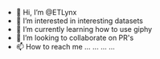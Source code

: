 - 👋 Hi, I’m @ETLynx
- 👀 I’m interested in interesting datasets
- 🌱 I’m currently learning how to use giphy
- 💞️ I’m looking to collaborate on PR's
- 📫 How to reach me ... ... ... ...

<!---
ETLynx/ETLynx is a ✨ special ✨ repository because its `README.md` (this file) appears on your GitHub profile.
You can click the Preview link to take a look at your changes.
--->
